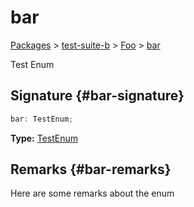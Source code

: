 # bar

[Packages](/) &gt; [test-suite-b](/test-suite-b) &gt; [Foo](/test-suite-b/foo-interface) &gt; [bar](/test-suite-b/foo-interface/bar-propertysignature)

Test Enum

## Signature {#bar-signature}

```typescript
bar: TestEnum;
```

**Type:** [TestEnum](/test-suite-a/testenum-enum)

## Remarks {#bar-remarks}

Here are some remarks about the enum

